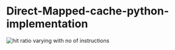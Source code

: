 # Direct-Mapped-cache-python-implementation

![hit ratio varying with no of instructions](https://https://github.com/ausollet/Direct-Mapped-cache-python-implementation/blob/master/hit_ratio_ni.png)
